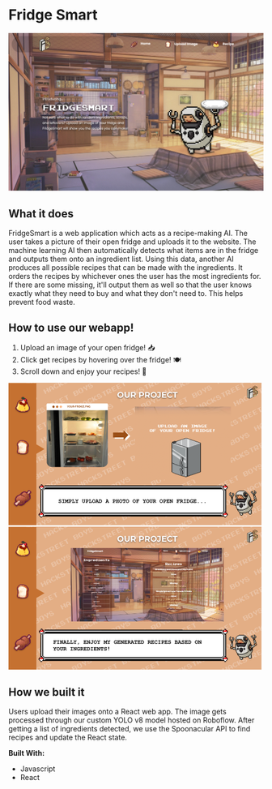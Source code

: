# Fridge Smart

<img src="/src/images/home.png" width="800"> 

## What it does
FridgeSmart is a web application which acts as a recipe-making AI. The user takes a picture of their open fridge and uploads it to the website. The machine learning AI then automatically detects what items are in the fridge and outputs them onto an ingredient list. Using this data, another AI produces all possible recipes that can be made with the ingredients. It orders the recipes by whichever ones the user has the most ingredients for. If there are some missing, it'll output them as well so that the user knows exactly what they need to buy and what they don't need to. This helps prevent food waste.

## How to use our webapp!
1. Upload an image of your open fridge! 📥
2. Click get recipes by hovering over the fridge! 🍽
3. Scroll down and enjoy your recipes! 🥳

<img src="/src/images/presentation_1.png" width="500"> <img src="/src/images/presentation_2.png" width="500"> 

## How we built it
Users upload their images onto a React web app. The image gets processed through our custom YOLO v8 model hosted on Roboflow. After getting a list of ingredients detected, we use the Spoonacular API to find recipes and update the React state.

__Built With:__
- Javascript
- React
